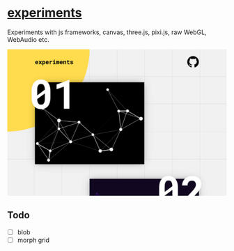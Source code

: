# [experiments](https://nextgtrgod.github.io/experiments/)

Experiments with js frameworks, canvas, three.js, pixi.js, raw WebGL, WebAudio etc.

<a href="https://nextgtrgod.github.io/experiments/" target="_blank">
  <img src="/screenshot.jpg?raw=true">
</a>

## Todo
- [ ] blob
- [ ] morph grid